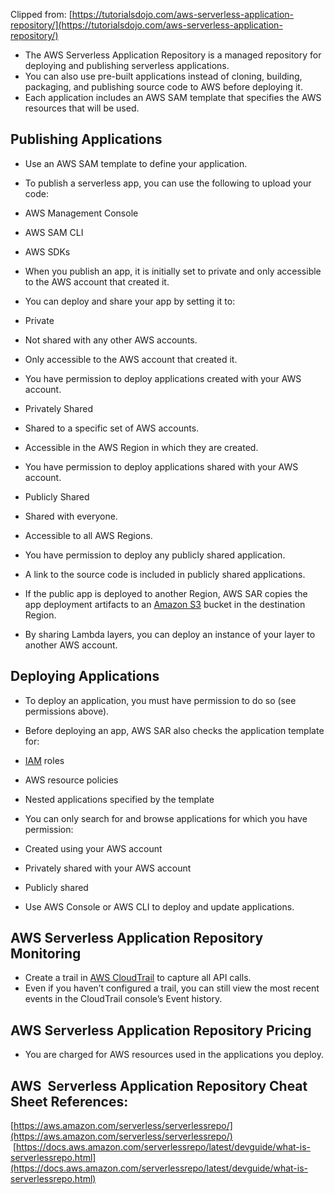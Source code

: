 Clipped from: [https://tutorialsdojo.com/aws-serverless-application-repository/](https://tutorialsdojo.com/aws-serverless-application-repository/)

- The AWS Serverless Application Repository is a managed repository for deploying and publishing serverless applications.
- You can also use pre-built applications instead of cloning, building, packaging, and publishing source code to AWS before deploying it.
- Each application includes an AWS SAM template that specifies the AWS resources that will be used.

## Publishing Applications

- Use an AWS SAM template to define your application.
- To publish a serverless app, you can use the following to upload your code:

- AWS Management Console
- AWS SAM CLI
- AWS SDKs

- When you publish an app, it is initially set to private and only accessible to the AWS account that created it.
- You can deploy and share your app by setting it to:

- Private

- Not shared with any other AWS accounts.
- Only accessible to the AWS account that created it.
- You have permission to deploy applications created with your AWS account.

- Privately Shared

- Shared to a specific set of AWS accounts.
- Accessible in the AWS Region in which they are created.
- You have permission to deploy applications shared with your AWS account.

- Publicly Shared

- Shared with everyone.
- Accessible to all AWS Regions.
- You have permission to deploy any publicly shared application.

- A link to the source code is included in publicly shared applications.
- If the public app is deployed to another Region, AWS SAR copies the app deployment artifacts to an [Amazon S3](https://tutorialsdojo.com/amazon-s3/) bucket in the destination Region.
- By sharing Lambda layers, you can deploy an instance of your layer to another AWS account.

## Deploying Applications

- To deploy an application, you must have permission to do so (see permissions above).
- Before deploying an app, AWS SAR also checks the application template for:

- [IAM](https://tutorialsdojo.com/aws-identity-and-access-management-iam/) roles
- AWS resource policies
- Nested applications specified by the template

- You can only search for and browse applications for which you have permission:

- Created using your AWS account
- Privately shared with your AWS account
- Publicly shared

- Use AWS Console or AWS CLI to deploy and update applications.

## AWS Serverless Application Repository Monitoring

- Create a trail in [AWS CloudTrail](https://tutorialsdojo.com/aws-cloudtrail/) to capture all API calls.
- Even if you haven’t configured a trail, you can still view the most recent events in the CloudTrail console’s Event history.

## AWS Serverless Application Repository Pricing

- You are charged for AWS resources used in the applications you deploy.

## AWS  Serverless Application Repository Cheat Sheet References:

[https://aws.amazon.com/serverless/serverlessrepo/](https://aws.amazon.com/serverless/serverlessrepo/)  
 [https://docs.aws.amazon.com/serverlessrepo/latest/devguide/what-is-serverlessrepo.html](https://docs.aws.amazon.com/serverlessrepo/latest/devguide/what-is-serverlessrepo.html)